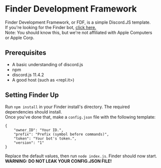 # Finder Development Framework
Finder Development Framework, or FDF, is a simple Discord.JS template.  
If you're looking for the Finder bot, [click here.](https://discord.com/oauth2/authorize?client_id=757791742337744906&scope=bot&permissions=2146958847)  
Note: You should know this, but we're not affiliated with Apple Computers or Apple Corp.  
## Prerequisites
- A basic understanding of discord.js
- npm
- discord.js 11.4.2
- A good host (such as <repl.it>)
## Setting Finder Up
Run `npm install` in your Finder install's directory. The required dependencies should install.  
Once you've done that, make a `config.json` file with the following template:
```
{
    "owner_ID": "Your ID.",
    "prefix": "Prefix (symbol before commands)",
    "token": "Your bot's token.",
    "version": "1"
}
```
Replace the default values, then run `node index.js`. Finder should now start.  
**WARNING: DO NOT LEAK YOUR CONFIG.JSON FILE!**
